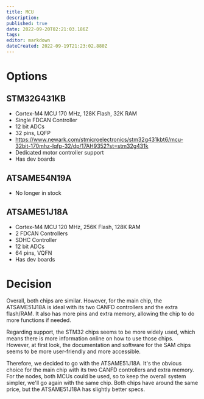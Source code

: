 ```yaml
---
title: MCU
description: 
published: true
date: 2022-09-20T02:21:03.186Z
tags: 
editor: markdown
dateCreated: 2022-09-19T21:23:02.880Z
---
```


# Options
## STM32G431KB
- Cortex-M4 MCU 170 MHz, 128K Flash, 32K RAM
- Single FDCAN Controller
- 12 bit ADCs
- 32 pins, LQFP
- https://www.newark.com/stmicroelectronics/stm32g431kbt6/mcu-32bit-170mhz-lqfp-32/dp/17AH9352?st=stm32g431k
- Dedicated motor controller support
- Has dev boards

## ATSAME54N19A
- No longer in stock

## ATSAME51J18A
- Cortex-M4 MCU 120 MHz, 256K Flash, 128K RAM
- 2 FDCAN Controllers
- SDHC Controller
- 12 bit ADCs
- 64 pins, VQFN
- Has dev boards

# Decision
Overall, both chips are similar. However, for the main chip, the ATSAME51J18A is ideal with its two CANFD controllers and the extra flash/RAM. It also has more pins and extra memory, allowing the chip to do more functions if needed.

Regarding support, the STM32 chips seems to be more widely used, which means there is more information online on how to use those chips. However, at first look, the documentation and software for the SAM chips seems to be more user-friendly and more accessible.

Therefore, we decided to go with the ATSAME51J18A. It's the obvious choice for the main chip with its two CANFD controllers and extra memory. For the nodes, both MCUs could be used, so to keep the overall system simpler, we'll go again with the same chip. Both chips have around the same price, but the ATSAME51J18A has slightly better specs.